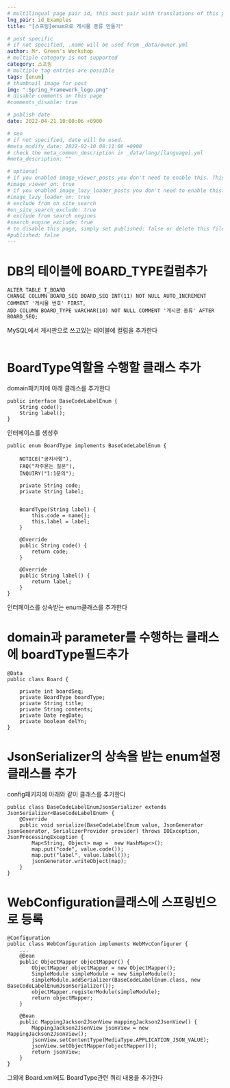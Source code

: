 ```yaml
---
# multilingual page pair id, this must pair with translations of this page. (This name must be unique)
lng_pair: id_Examples
title: "[스프링]enum으로 게시물 종류 만들기"

# post specific
# if not specified, .name will be used from _data/owner.yml
author: Mr. Green's Workshop
# multiple category is not supported
category: 스프링
# multiple tag entries are possible
tags: [enum]
# thumbnail image for post
img: ":Spring_Framework_logo.png"
# disable comments on this page
#comments_disable: true

# publish date
date: 2022-04-21 10:00:06 +0900

# seo
# if not specified, date will be used.
#meta_modify_date: 2022-02-10 08:11:06 +0900
# check the meta_common_description in _data/lang/[language].yml
#meta_description: ""

# optional
# if you enabled image_viewer_posts you don't need to enable this. This is only if image_viewer_posts = false
#image_viewer_on: true
# if you enabled image_lazy_loader_posts you don't need to enable this. This is only if image_lazy_loader_posts = false
#image_lazy_loader_on: true
# exclude from on site search
#on_site_search_exclude: true
# exclude from search engines
#search_engine_exclude: true
# to disable this page, simply set published: false or delete this file
#published: false
---
```


<!-- outline-start -->

<!-- outline-end -->

# DB의 테이블에 BOARD_TYPE컬럼추가   
```
ALTER TABLE T_BOARD
CHANGE COLUMN BOARD_SEQ BOARD_SEQ INT(11) NOT NULL AUTO_INCREMENT COMMENT '게시물 번호' FIRST,
ADD COLUMN BOARD_TYPE VARCHAR(10) NOT NULL COMMENT '게시판 종류' AFTER BOARD_SEQ;
```
MySQL에서 게시판으로 쓰고있는 테이블에 컬럼을 추가한다   
<br/>

# BoardType역할을 수행할 클래스 추가
domain패키지에 아래 클래스를 추가한다   
```
public interface BaseCodeLabelEnum {
    String code();
    String label();
}
```
인터페이스를 생성후
```
public enum BoardType implements BaseCodeLabelEnum {

    NOTICE("공지사항"),
    FAQ("자주묻는 질문"),
    INQUIRY("1:1문의");

    private String code;
    private String label;


    BoardType(String label) {
        this.code = name();
        this.label = label;
    }

    @Override
    public String code() {
        return code;
    }

    @Override
    public String label() {
        return label;
    }
}
```
인터페이스를 상속받는 enum클래스를 추가한다   

# domain과 parameter를 수행하는 클래스에 boardType필드추가
```
@Data
public class Board {

    private int boardSeq;
    private BoardType boardType;
    private String title;
    private String contents;
    private Date regDate;
    private boolean delYn;
}
```

# JsonSerializer의 상속을 받는 enum설정클래스를 추가
config패키지에 아래와 같이 클래스를 추가한다      
```
public class BaseCodeLabelEnumJsonSerializer extends JsonSerializer<BaseCodeLabelEnum> {
    @Override
    public void serialize(BaseCodeLabelEnum value, JsonGenerator jsonGenerator, SerializerProvider provider) throws IOException, JsonProcessingException {
        Map<String, Object> map =  new HashMap<>();
        map.put("code", value.code());
        map.put("label", value.label());
        jsonGenerator.writeObject(map);
    }
}
```

# WebConfiguration클래스에 스프링빈으로 등록
```
@Configuration
public class WebConfiguration implements WebMvcConfigurer {
    ...
    @Bean
    public ObjectMapper objectMapper() {
        ObjectMapper objectMapper = new ObjectMapper();
        SimpleModule simpleModule = new SimpleModule();
        simpleModule.addSerializer(BaseCodeLabelEnum.class, new BaseCodeLabelEnumJsonSerializer());
        objectMapper.registerModule(simpleModule);
        return objectMapper;
    }

    @Bean
    public MappingJackson2JsonView mappingJackson2JsonView() {
        MappingJackson2JsonView jsonView = new MappingJackson2JsonView();
        jsonView.setContentType(MediaType.APPLICATION_JSON_VALUE);
        jsonView.setObjectMapper(objectMapper());
        return jsonView;
    }
}
```
그외에 Board.xml에도 BoardType관련 쿼리 내용을 추가한다   

   
   <br/>




